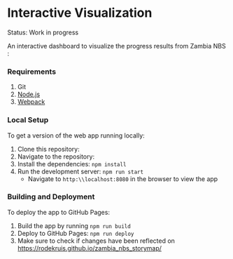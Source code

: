 # Interactive Visualization
 

Status: Work in progress

An interactive dashboard to visualize the progress results from Zambia NBS : 

 

### Requirements
1. Git
2. [Node.js](https://www.npmjs.com/get-npm)
3. [Webpack](https://webpack.js.org/)

### Local Setup
To get a version of the web app running locally:
1. Clone this repository:  
2. Navigate to the repository:  
3. Install the dependencies: `npm install`
4. Run the development server: `npm run start`
	* Navigate to `http:\\localhost:8080` in the browser to view the app

### Building and Deployment
To deploy the app to GitHub Pages:
1. Build the app by running `npm run build`
2. Deploy to GitHub Pages: `npm run deploy`
3. Make sure to check if changes have been reflected on https://rodekruis.github.io/zambia_nbs_storymap/


